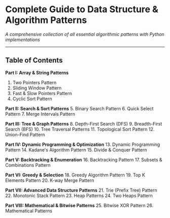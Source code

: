 # Complete Guide to Data Structure & Algorithm Patterns

*A comprehensive collection of all essential algorithmic patterns with Python implementations*

---

## Table of Contents

**Part I: Array & String Patterns**
1. Two Pointers Pattern
2. Sliding Window Pattern
3. Fast & Slow Pointers Pattern
4. Cyclic Sort Pattern

**Part II: Search & Sort Patterns** 
5. Binary Search Pattern
6. Quick Select Pattern
7. Merge Intervals Pattern

**Part III: Tree & Graph Patterns**
8. Depth-First Search (DFS)
9. Breadth-First Search (BFS) 
10. Tree Traversal Patterns
11. Topological Sort Pattern
12. Union-Find Pattern

**Part IV: Dynamic Programming & Optimization**
13. Dynamic Programming Pattern
14. Kadane's Algorithm Pattern
15. Divide & Conquer Pattern

**Part V: Backtracking & Enumeration**
16. Backtracking Pattern
17. Subsets & Combinations Pattern

**Part VI: Greedy & Selection**
18. Greedy Algorithm Pattern
19. Top K Elements Pattern
20. K-way Merge Pattern

**Part VII: Advanced Data Structure Patterns**
21. Trie (Prefix Tree) Pattern
22. Monotonic Stack Pattern
23. Heap Patterns
24. Two Heaps Pattern

**Part VIII: Mathematical & Bitwise Patterns**
25. Bitwise XOR Pattern
26. Mathematical Patterns
